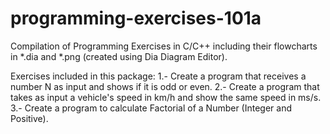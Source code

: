 # programming-exercises-101a
Compilation of Programming Exercises in C/C++ including their flowcharts in *.dia and *.png (created using Dia Diagram Editor).

Exercises included in this package:
1.- Create a program that receives a number N as input and shows if it is odd or even.
2.- Create a program that takes as input a vehicle's speed in km/h and show the same speed in ms/s.
3.- Create a program to calculate Factorial of a Number (Integer and Positive).